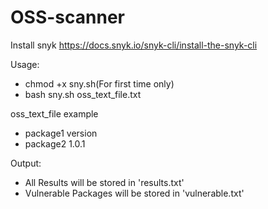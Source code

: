 # OSS-scanner

Install snyk
https://docs.snyk.io/snyk-cli/install-the-snyk-cli

Usage:
- chmod +x sny.sh(For first time only)
- bash sny.sh oss_text_file.txt
 
 oss_text_file example
  - package1 version
  - package2 1.0.1

Output:
- All Results will be stored in 'results.txt'
- Vulnerable Packages will be stored in 'vulnerable.txt'

